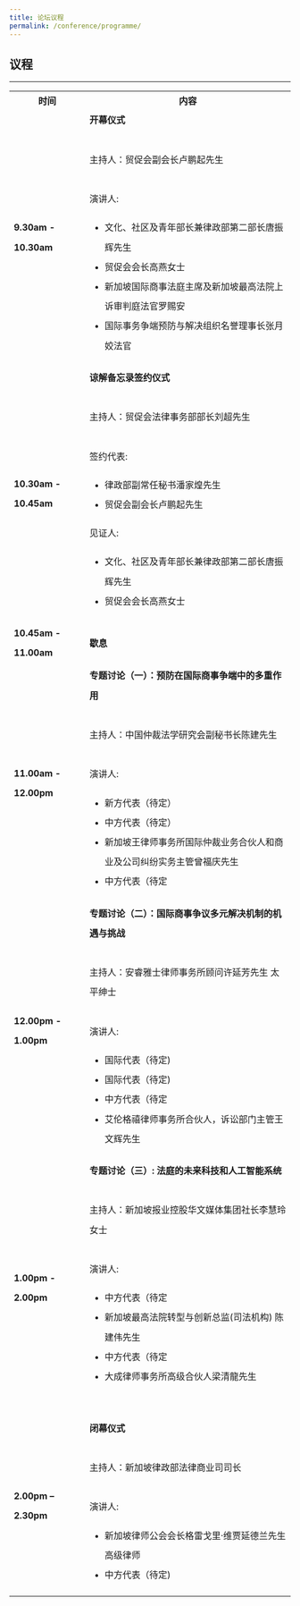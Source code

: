 ```yaml
---
title: 论坛议程
permalink: /conference/programme/
---
```


<style>
table tr td ul li {
  font-size: 1rem; 
  }
table tr td {
  line-height: 2.2rem;
  }
</style>

## 议程

---

<table>
    <tr>
      <th>
        <b>时间</b>
      </th>
      <th>
        <b>内容</b>
      </th>
    </tr>
    <tr>
      <td><b>9.30am - 10.30am</b></td>
      <td><b>开幕仪式</b><br>
        <br>
        主持人：贸促会副会长卢鹏起先生<br>
        <br>
        演讲人: <br>
        <ul>
          <li>文化、社区及青年部长兼律政部第二部长唐振辉先生</li>
          <li>贸促会会长高燕女士</li>
          <li>新加坡国际商事法庭主席及新加坡最高法院上诉审判庭法官罗赐安</li>
          <li>国际事务争端预防与解决组织名誉理事长张月姣法官</li>
        </ul>
      </td>
    </tr>
    <tr>
      <td><b>10.30am - 10.45am</b></td>
      <td><b>谅解备忘录签约仪式</b><br>
        <br>
        主持人：贸促会法律事务部部长刘超先生<br>
        <br>
        签约代表: <br>
        <ul>
          <li>律政部副常任秘书潘家煌先生</li>
          <li>贸促会副会长卢鹏起先生</li>
        </ul>
        见证人: <br>
        <ul>
          <li>文化、社区及青年部长兼律政部第二部长唐振辉先生</li>
          <li>贸促会会长高燕女士</li>
        </ul>
      </td>
    </tr>
    <tr>
      <td><b>10.45am - 11.00am</b></td>
      <td><b>歇息</b><br>
      </td>
    </tr>
    <tr>
      <td><b>11.00am - 12.00pm</b></td>
      <td><b>专题讨论（一）：预防在国际商事争端中的多重作用</b><br>
        <br>
        主持人：中国仲裁法学研究会副秘书长陈建先生 <br>
        <br>
        演讲人: <br>
        <ul>
          <li>新方代表（待定）</li>
          <li>中方代表（待定）</li>
          <li>新加坡王律师事务所国际仲裁业务合伙人和商业及公司纠纷实务主管曾福庆先生</li>
          <li>中方代表（待定</li>
        </ul>
      </td>
    </tr>
    <tr>
      <td><b>12.00pm - 1.00pm</b></td>
      <td><b>专题讨论（二）：国际商事争议多元解决机制的机遇与挑战</b><br>
        <br>
        主持人：安睿雅士律师事务所顾问许延芳先生 太平绅士 <br>
        <br>
        演讲人: <br>
        <ul>
          <li>国际代表（待定)</li>
          <li>国际代表（待定)</li>
          <li>中方代表（待定</li>
          <li>艾伦格禧律师事务所合伙人，诉讼部门主管王文辉先生</li>
        </ul>
      </td>
    </tr>
    <tr>
      <td><b>1.00pm - 2.00pm</b></td>
      <td><b>专题讨论（三）: 法庭的未来科技和人工智能系统</b><br>
        <br>
        主持人：新加坡报业控股华文媒体集团社长李慧玲女士<br>
        <br>
        演讲人: <br>
        <ul>
          <li>中方代表（待定</li>
          <li>新加坡最高法院转型与创新总监(司法机构) 陈建伟先生</li>
          <li>中方代表（待定</li>
          <li>大成律师事务所高级合伙人梁清龍先生</li>  
        </ul>
      </td>
    </tr>
    <tr>
      <td><b>2.00pm – 2.30pm</b></td>
      <td><b>闭幕仪式</b><br>
        <br>
        主持人：新加坡律政部法律商业司司长<br>
        <br>
        演讲人: <br>
        <ul>
          <li>新加坡律师公会会长格雷戈里·维贾延德兰先生 高级律师</li>
          <li>中方代表（待定)</li>
        </ul>
      </td>
    </tr>
  </table>
